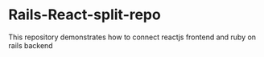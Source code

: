 # Rails-React-split-repo
This repository demonstrates how to connect reactjs frontend and ruby on rails backend
